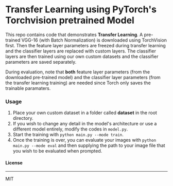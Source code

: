 # Transfer Learning using PyTorch's Torchvision pretrained Model

This repo contains code that demonstrates **Transfer Learning**. A pre-trained VGG-16 (with Batch Normalization) is downloaded using TorchVision first. Then the feature layer parameters are freezed during transfer learning and the classifier layers are replaced with custom layers. The classifier layers are then trained using our own custom datasets and the classifier parameters are saved separately. 

During evaluation, note that **both** feature layer parameters (from the downloaded pre-trained model) and the classifier layer parameters (from the transfer learning training) are needed since Torch only saves the trainable paramaters.

### Usage
1. Place your own custom dataset in a folder called **dataset** in the root directory.
2. If you wish to change any detail in the model's architecture or use a different model entirely, modify the codes in `model.py`. 
3. Start the training with `python main.py --mode train`.
4. Once the training is over, you can evaluate your images with `python main.py --mode eval` and then supplying the path to your image file that you wish to be evaluated when prompted.

#### License
___

MIT

